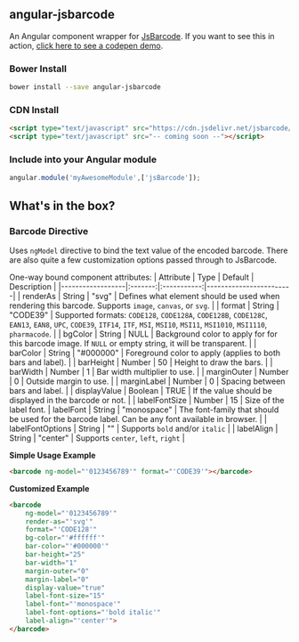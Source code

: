 ## angular-jsbarcode
An Angular component wrapper for [JsBarcode](https://github.com/lindell/JsBarcode).
If you want to see this in action, [click here to see a codepen demo](http://codepen.io/kryo2k/full/woZGmv).


### Bower Install
```bash
bower install --save angular-jsbarcode
```

### CDN Install
```html
<script type="text/javascript" src="https://cdn.jsdelivr.net/jsbarcode/3.5.1/JsBarcode.all.min.js"></script>
<script type="text/javascript" src="-- coming soon --"></script>
```

### Include into your Angular module
```js
angular.module('myAwesomeModule',['jsBarcode']);
```


## What's in the box?

### Barcode Directive

Uses `ngModel` directive to bind the text value of the encoded barcode. There are also quite a few customization options passed through to JsBarcode.

One-way bound component attributes:
| Attribute        | Type    | Default     | Description            |
|------------------|:-------:|:-----------:|------------------------|
| renderAs         | String  | "svg"       | Defines what element should be used when rendering this barcode. Supports `image`, `canvas`, or `svg`. |
| format           | String  | "CODE39"    | Supported formats: `CODE128`, `CODE128A`, `CODE128B`, `CODE128C`, `EAN13`, `EAN8`, `UPC`, `CODE39`, `ITF14`, `ITF`, `MSI`, `MSI10`, `MSI11`, `MSI1010`, `MSI1110`, `pharmacode`. |
| bgColor          | String  | NULL        | Background color to apply for for this barcode image. If `NULL` or empty string, it will be transparent. |
| barColor         | String  | "#000000"   | Foreground color to apply (applies to both bars and label). |
| barHeight        | Number  | 50          | Height to draw the bars. |
| barWidth         | Number  | 1           | Bar width multiplier to use. |
| marginOuter      | Number  | 0           | Outside margin to use. |
| marginLabel      | Number  | 0           | Spacing between bars and label. |
| displayValue     | Boolean | TRUE        | If the value should be displayed in the barcode or not. |
| labelFontSize    | Number  | 15          | Size of the label font.
| labelFont        | String  | "monospace" | The font-family that should be used for the barcode label. Can be any font available in browser. |
| labelFontOptions | String  | ""          | Supports `bold` and/or `italic` |
| labelAlign       | String  | "center"    | Supports `center`, `left`, `right` |

**Simple Usage Example**
```html
<barcode ng-model="'0123456789'" format="'CODE39'"></barcode>
```

**Customized Example**
```html
<barcode
    ng-model="'0123456789'"
    render-as="'svg'"
    format="'CODE128'"
    bg-color="'#ffffff'"
    bar-color="'#000000'"
    bar-height="25"
    bar-width="1"
    margin-outer="0"
    margin-label="0"
    display-value="true"
    label-font-size="15"
    label-font="'monospace'"
    label-font-options="'bold italic'"
    label-align="'center'">
</barcode>
```
